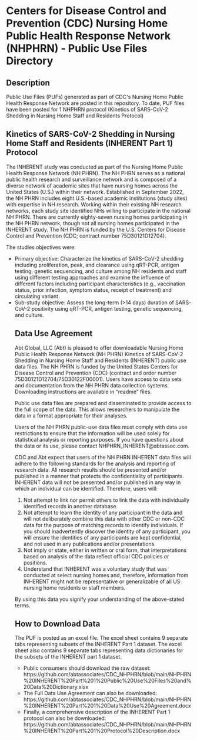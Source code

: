 <h1>Centers for Disease Control and Prevention (CDC) Nursing Home Public Health Response Network (NHPHRN) - Public Use Files Directory</h1>
                                                                                      
<h2>Description</h2>
Public Use Files (PUFs) generated as part of CDC's Nursing Home Public Health Response Network are posted in this repository.  To date, PUF files have been posted for 1 NHPHRN protocol (Kinetics of SARS-CoV-2 Shedding in Nursing Home Staff and Residents Protocol)


<h2>Kinetics of SARS-CoV-2 Shedding in Nursing Home Staff and Residents (INHERENT Part 1) Protocol</h2>

<p>The INHERENT study was conducted as part of the Nursing Home Public Health Response Network (NH PHRN). The NH PHRN serves as a national public health research and surveillance network and is composed of a diverse network of academic sites that have nursing homes across the United States (U.S.) within their network. Established in September 2022, the NH PHRN includes eight U.S.-based academic institutions (study sites) with expertise in NH research. Working within their existing NH research networks, each study site identified NHs willing to participate in the national NH PHRN. There are currently eighty-seven nursing homes participating in the NH PHRN network, though not all nursing homes participated in the INHERENT study. The NH PHRN is funded by the U.S. Centers for Disease Control and Prevention (CDC; contract number 75D30121D12704).</p>

<p>The studies objectives were: 
  <ul>
    <li>Primary objective: Characterize the kinetics of SARS-CoV-2 shedding including proliferation, peak, and clearance using qRT-PCR, antigen testing, genetic sequencing, and culture among NH residents and staff using different testing approaches and examine the influence of different factors including participant characteristics (e.g., vaccination status, prior infection, symptom status, receipt of treatment) and circulating variant. </li>
    <li>Sub-study objective: Assess the long-term (>14 days) duration of SARS-CoV-2 positivity using qRT-PCR, antigen testing, genetic sequencing, and culture. </li>
</p>

<h2>Data Use Agreement</h2>
<p></p>Abt Global, LLC (Abt) is pleased to offer downloadable Nursing Home Public Health Response Network (NH PHRN) Kinetics of SARS-CoV-2 Shedding in Nursing Home Staff and Residents (INHERENT) public use data files. The NH PHRN is funded by the United States Centers for Disease Control and Prevention (CDC) (contract and order number 75D30121D12704/75D30122F00001). Users have access to data sets and documentation from the NH PHRN data collection systems. Downloading instructions are available in “readme” files.</p>

<p>Public use data files are prepared and disseminated to provide access to the full scope of the data. This allows researchers to manipulate the data in a format appropriate for their analyses. </p>

<p>Users of the NH PHRN public-use data files must comply with data use restrictions to ensure that the information will be used solely for statistical analysis or reporting purposes. If you have questions about the data or its use, please contact NHPHRN_INHERENT@abtassoc.com.</p>

<p>CDC and Abt expect that users of the NH PHRN INHERENT data files will adhere to the following standards for the analysis and reporting of research data. All research results should be presented and/or published in a manner that protects the confidentiality of participants. INHERENT data will not be presented and/or published in any way in which an individual can be identified. Therefore, users will:
<ol>
<li>Not attempt to link nor permit others to link the data with individually identified records in another database.</li>
<li>	Not attempt to learn the identity of any participant in the data and will not deliberately combine this data with other CDC or non-CDC data for the purpose of matching records to identify individuals. If you should inadvertently discover the identity of any participant, you will ensure the identities of any participants are kept confidential, and not used in any publications and/or presentations.</li>
<li>Not imply or state, either in written or oral form, that interpretations based on analysis of the data reflect official CDC policies or positions.</li>
<li>Understand that INHERENT was a voluntary study that was conducted at select nursing homes and, therefore, information from INHERENT might not be representative or generalizable of all US nursing home residents or staff members.</li>
</ol></p>
<p></p>By using this data you signify your understanding of the above-stated terms.</p>

<h2>How to Download Data</h2>
<p>The PUF is posted as an excel file.  The excel sheet contains 9 separate tabs representing subsets of the INHERENT Part 1 dataset. The excel sheet also contains 9 separate tabs representing data dictionaries for the subsets of the INHERENT part 1 dataset.

<ul>
<li>Public consumers should download the raw dataset: https://github.com/abtassociates/CDC_NHPHRN/blob/main/NHPHRN%20INHERENT%20Part%201%20Public%20Use%20Files%20and%20Data%20Dictionary.xlsx</li>
<li>The Full Data Use Agreement can also be downloaded: https://github.com/abtassociates/CDC_NHPHRN/blob/main/NHPHRN%20INHERENT%20Part%201%20Data%20Use%20Agreement.docx</li>
<li>Finally, a comprehensive description of the INHERENT Part 1 protocol can also be downloaded: https://github.com/abtassociates/CDC_NHPHRN/blob/main/NHPHRN%20INHERENT%20Part%201%20Protocol%20Description.docx</li>


</p>




